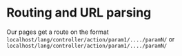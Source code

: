 # Routing and URL parsing

Our pages get a route on the format
`localhost/lang/controller/action/param1/..../paramN/` or  `localhost/lang/controller/action/param1/..../paramN/`


